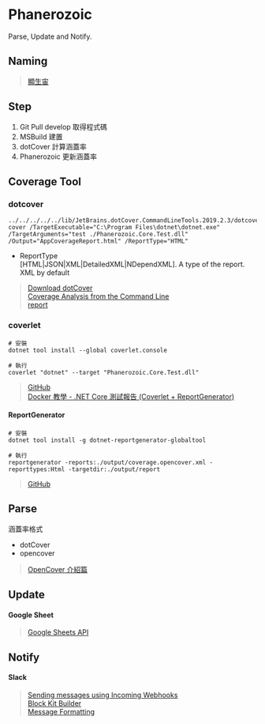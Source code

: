 # Phanerozoic
Parse, Update and Notify.


## Naming
> [顯生宙](https://zh.wikipedia.org/wiki/%E6%98%BE%E7%94%9F%E5%AE%99)  

## Step
1. Git Pull develop	取得程式碼
2. MSBuild			建置
3. dotCover			計算涵蓋率
4. Phanerozoic		更新涵蓋率

## Coverage Tool
### dotcover
```
../../../../../lib/JetBrains.dotCover.CommandLineTools.2019.2.3/dotcover cover /TargetExecutable="C:\Program Files\dotnet\dotnet.exe" /TargetArguments="test ./Phanerozoic.Core.Test.dll" /Output="AppCoverageReport.html" /ReportType="HTML"
```
- ReportType  
[HTML|JSON|XML|DetailedXML|NDependXML]. A type of the report. XML by default

> [Download dotCover](https://www.jetbrains.com/dotcover/download/#section=commandline)  
> [Coverage Analysis from the Command Line](https://www.jetbrains.com/help/dotcover/Running_Coverage_Analysis_from_the_Command_LIne.html)  
> [report](https://www.jetbrains.com/help/dotcover/dotCover__Console_Runner_Commands.html#report)  

### coverlet
```
# 安裝
dotnet tool install --global coverlet.console

# 執行
coverlet "dotnet" --target "Phanerozoic.Core.Test.dll"
```

> [GitHub](https://github.com/tonerdo/coverlet)  
> [Docker 教學 - .NET Core 測試報告 (Coverlet + ReportGenerator)](https://blog.johnwu.cc/article/docker-dotnet-coverage-report-generator.html)  

#### ReportGenerator
```
# 安裝
dotnet tool install -g dotnet-reportgenerator-globaltool

# 執行
reportgenerator -reports:./output/coverage.opencover.xml -reporttypes:Html -targetdir:./output/report
```
> [GitHub](https://github.com/danielpalme/ReportGenerator)  

## Parse  
涵蓋率格式
- dotCover
- opencover
> [OpenCover 介紹篇](https://ithelp.ithome.com.tw/articles/10187410)

## Update  
#### Google Sheet
> [Google Sheets API](https://developers.google.com/sheets/api/quickstart/dotnet)

## Notify  
#### Slack  
> [Sending messages using Incoming Webhooks](https://api.slack.com/messaging/webhooks)  
> [Block Kit Builder](https://api.slack.com/tools/block-kit-builder)  
> [Message Formatting](https://api.slack.com/docs/messages/builder)  